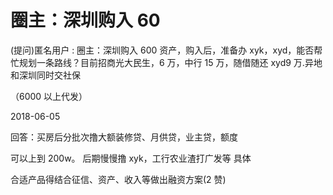 # 圈主：深圳购入 60

(提问)匿名用户 : 圈主：深圳购入 600 资产，购入后，准备办 xyk，xyd，能否帮忙规划一条路线？目前招商光大民生，6 万，中行 15 万，随借随还 xyd9 万.异地和深圳同时交社保

（6000 以上代发）

2018-06-05

回答：买房后分批次撸大额装修贷、月供贷，业主贷，额度

可以上到 200w。 后期慢慢撸 xyk，工行农业渣打广发等 具体

合适产品得结合征信、资产、收入等做出融资方案(2 赞)